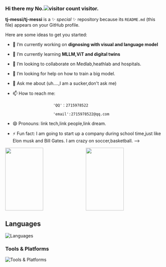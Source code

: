 ### Hi there my No.![visitor count](https://profile-counter.glitch.me/miracle-techlink/count.svg) visitor.


**tj-messi/tj-messi** is a ✨ _special_ ✨ repository because its `README.md` (this file) appears on your GitHub profile.

Here are some ideas to get you started:

- 🔭 I’m currently working on **dignosing with visual and language model**
- 🌱 I’m currently learning **MLLM,ViT and digital twins**
- 👯 I’m looking to collaborate on Medlab,heathlab and hospitals.
- 🤔 I’m looking for help on how to train a big model.
- 💬 Ask me about (uh....,I am a sucker,don't ask me)
- 📫 How to reach me: 
  
                        'QQ'：2715978522
  
                        'email':2715978522@qq.com
  
  
- 😄 Pronouns: link tech,link people,link dream.
- ⚡ Fun fact: I am going to start up a company during school time,just like Elon musk and Bill Gates.
                I am crazy on soccer,basketball.
-->

<div style="display: flex; justify-content: space-between;">
    <img src="https://github-readme-stats.vercel.app/api?username=tj-messi&show_icons=true&theme=tokyonight&count_private=true" style="width: 49%; height: 200px;"/>
    <img src="https://github-readme-stats.vercel.app/api/top-langs/?username=tj-messi&theme=tokyonight&layout=compact" style="width: 49%; height: 200px;"/>
</div>

## Languages

<p align="left">
  <img src="https://skillicons.dev/icons?i=python,bash,javascript,cpp,cs,php,ruby,html,css&perline=10" alt="Languages" />
</p>

### Tools & Platforms
<p align="left">
  <img src="https://skillicons.dev/icons?i=linux,docker,kubernetes,git,github,aws,gcp,vim,cloudflare,idea,ai,replit,workers,nodejs,fastapi,flask,netlify,ubuntu&perline=10" alt="Tools & Platforms" />
</p>

